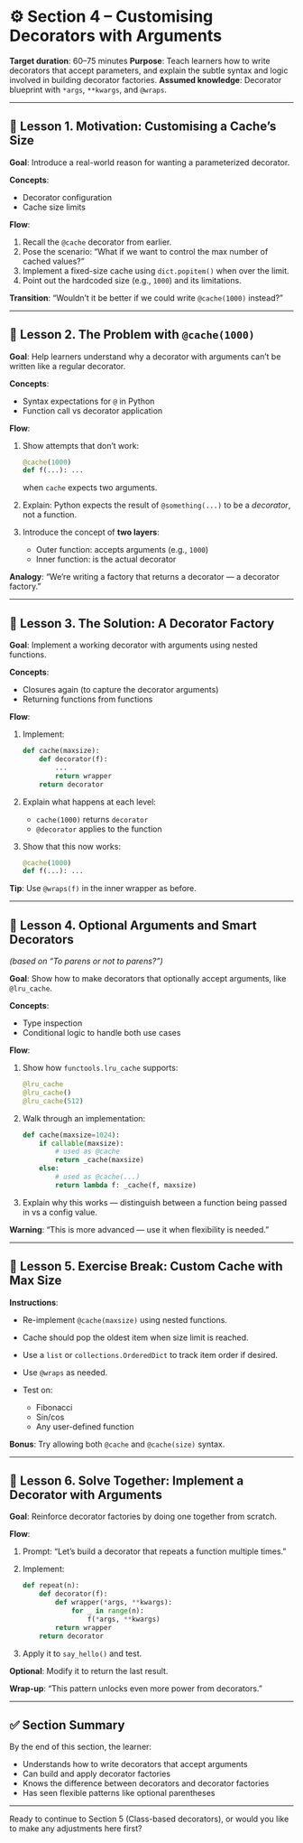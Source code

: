 # ⚙️ Section 4 – Customising Decorators with Arguments

**Target duration**: 60–75 minutes
**Purpose**: Teach learners how to write decorators that accept parameters, and explain the subtle syntax and logic involved in building decorator factories.
**Assumed knowledge**: Decorator blueprint with `*args`, `**kwargs`, and `@wraps`.

---

## 🎥 Lesson 1. Motivation: Customising a Cache’s Size

**Goal**: Introduce a real-world reason for wanting a parameterized decorator.

**Concepts**:

* Decorator configuration
* Cache size limits

**Flow**:

1. Recall the `@cache` decorator from earlier.
2. Pose the scenario: “What if we want to control the max number of cached values?”
3. Implement a fixed-size cache using `dict.popitem()` when over the limit.
4. Point out the hardcoded size (e.g., `1000`) and its limitations.

**Transition**: “Wouldn’t it be better if we could write `@cache(1000)` instead?”

---

## 🎥 Lesson 2. The Problem with `@cache(1000)`

**Goal**: Help learners understand why a decorator with arguments can’t be written like a regular decorator.

**Concepts**:

* Syntax expectations for `@` in Python
* Function call vs decorator application

**Flow**:

1. Show attempts that don’t work:

   ```python
   @cache(1000)
   def f(...): ...
   ```

   when `cache` expects two arguments.
2. Explain: Python expects the result of `@something(...)` to be a *decorator*, not a function.
3. Introduce the concept of **two layers**:

   * Outer function: accepts arguments (e.g., `1000`)
   * Inner function: is the actual decorator

**Analogy**: “We’re writing a factory that returns a decorator — a decorator factory.”

---

## 🎥 Lesson 3. The Solution: A Decorator Factory

**Goal**: Implement a working decorator with arguments using nested functions.

**Concepts**:

* Closures again (to capture the decorator arguments)
* Returning functions from functions

**Flow**:

1. Implement:

   ```python
   def cache(maxsize):
       def decorator(f):
           ...
           return wrapper
       return decorator
   ```
2. Explain what happens at each level:

   * `cache(1000)` returns `decorator`
   * `@decorator` applies to the function
3. Show that this now works:

   ```python
   @cache(1000)
   def f(...): ...
   ```

**Tip**: Use `@wraps(f)` in the inner wrapper as before.

---

## 🎥 Lesson 4. Optional Arguments and Smart Decorators

*(based on “To parens or not to parens?”)*

**Goal**: Show how to make decorators that optionally accept arguments, like `@lru_cache`.

**Concepts**:

* Type inspection
* Conditional logic to handle both use cases

**Flow**:

1. Show how `functools.lru_cache` supports:

   ```python
   @lru_cache
   @lru_cache()
   @lru_cache(512)
   ```
2. Walk through an implementation:

   ```python
   def cache(maxsize=1024):
       if callable(maxsize):
           # used as @cache
           return _cache(maxsize)
       else:
           # used as @cache(...)
           return lambda f: _cache(f, maxsize)
   ```
3. Explain why this works — distinguish between a function being passed in vs a config value.

**Warning**: “This is more advanced — use it when flexibility is needed.”

---

## 📘 Lesson 5. Exercise Break: Custom Cache with Max Size

**Instructions**:

* Re-implement `@cache(maxsize)` using nested functions.
* Cache should pop the oldest item when size limit is reached.
* Use a `list` or `collections.OrderedDict` to track item order if desired.
* Use `@wraps` as needed.
* Test on:

  * Fibonacci
  * Sin/cos
  * Any user-defined function

**Bonus**: Try allowing both `@cache` and `@cache(size)` syntax.

---

## 🎥 Lesson 6. Solve Together: Implement a Decorator with Arguments

**Goal**: Reinforce decorator factories by doing one together from scratch.

**Flow**:

1. Prompt: “Let’s build a decorator that repeats a function multiple times.”
2. Implement:

   ```python
   def repeat(n):
       def decorator(f):
           def wrapper(*args, **kwargs):
               for _ in range(n):
                   f(*args, **kwargs)
           return wrapper
       return decorator
   ```
3. Apply it to `say_hello()` and test.

**Optional**: Modify it to return the last result.

**Wrap-up**: “This pattern unlocks even more power from decorators.”

---

## ✅ Section Summary

By the end of this section, the learner:

* Understands how to write decorators that accept arguments
* Can build and apply decorator factories
* Knows the difference between decorators and decorator factories
* Has seen flexible patterns like optional parentheses

---

Ready to continue to Section 5 (Class-based decorators), or would you like to make any adjustments here first?
